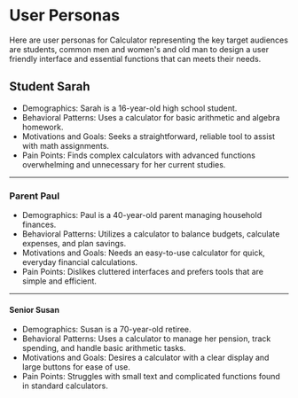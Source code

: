 # User Personas

Here are user personas for Calculator representing the key target audiences
are students, common men and women's and old man to design a user friendly interface and essential functions that can meets their needs.

## Student Sarah

- Demographics: Sarah is a 16-year-old high school student.
- Behavioral Patterns: Uses a calculator for basic arithmetic and algebra homework.
- Motivations and Goals: Seeks a straightforward, reliable tool to assist with math assignments.
- Pain Points: Finds complex calculators with advanced functions overwhelming and unnecessary for her current studies.

---

### Parent Paul

- Demographics: Paul is a 40-year-old parent managing household finances.
- Behavioral Patterns: Utilizes a calculator to balance budgets, calculate expenses, and plan savings.
- Motivations and Goals: Needs an easy-to-use calculator for quick, everyday financial calculations.
- Pain Points: Dislikes cluttered interfaces and prefers tools that are simple and efficient.

---

#### Senior Susan

- Demographics: Susan is a 70-year-old retiree.
- Behavioral Patterns: Uses a calculator to manage her pension, track spending, and handle basic arithmetic tasks.
- Motivations and Goals: Desires a calculator with a clear display and large buttons for ease of use.
- Pain Points: Struggles with small text and complicated functions found in standard calculators.
